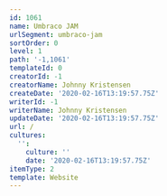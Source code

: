 ```yaml
---
id: 1061
name: Umbraco JAM
urlSegment: umbraco-jam
sortOrder: 0
level: 1
path: '-1,1061'
templateId: 0
creatorId: -1
creatorName: Johnny Kristensen
createDate: '2020-02-16T13:19:57.75Z'
writerId: -1
writerName: Johnny Kristensen
updateDate: '2020-02-16T13:19:57.75Z'
url: /
cultures:
  '':
    culture: ''
    date: '2020-02-16T13:19:57.75Z'
itemType: 2
template: Website
---
```


